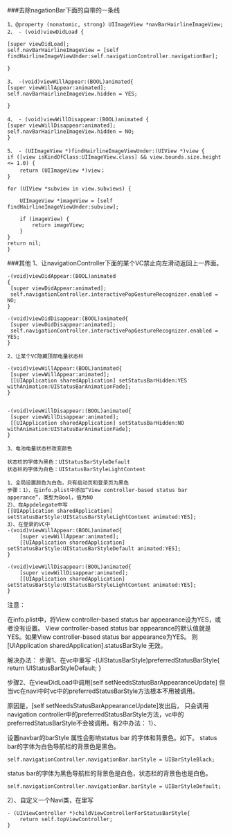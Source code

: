 ###去除nagationBar下面的自带的一条线

 ```
 1、@property (nonatomic, strong) UIImageView *navBarHairlineImageView;
2、 - (void)viewDidLoad { 

 [super viewDidLoad];
 self.navBarHairlineImageView = [self findHairlineImageViewUnder:self.navigationController.navigationBar];

}

3、 -(void)viewWillAppear:(BOOL)animated{ 
 [super viewWillAppear:animated];
 self.navBarHairlineImageView.hidden = YES;

}

4、 - (void)viewWillDisappear:(BOOL)animated {
 [super viewWillDisappear:animated];
 self.navBarHairlineImageView.hidden = NO;
}

5、 - (UIImageView *)findHairlineImageViewUnder:(UIView *)view { 
 if ([view isKindOfClass:UIImageView.class] && view.bounds.size.height <= 1.0) {
     return (UIImageView *)view；
 }

 for (UIView *subview in view.subviews) {

     UIImageView *imageView = [self findHairlineImageViewUnder:subview];

     if (imageView) {
         return imageView;
     }
}
 return nil;
}

```


###其他
    1、让navigationController下面的某个VC禁止向左滑动返回上一界面。
```
-(void)viewDidAppear:(BOOL)animated
{
 [super viewDidAppear:animated];
 self.navigationController.interactivePopGestureRecognizer.enabled = NO;
}

-(void)viewDidDisappear:(BOOL)animated{
 [super viewDidDisappear:animated];
 self.navigationController.interactivePopGestureRecognizer.enabled = YES;
}
```
    2、让某个VC隐藏顶部电量状态栏
```
-(void)viewWillAppear:(BOOL)animated{
 [super viewWillAppear:animated];
 [[UIApplication sharedApplication] setStatusBarHidden:YES withAnimation:UIStatusBarAnimationFade];
}


-(void)viewWillDisappear:(BOOL)animated{
 [super viewWillDisappear:animated];
 [[UIApplication sharedApplication] setStatusBarHidden:NO withAnimation:UIStatusBarAnimationFade];
}
```

    3、电池电量状态栏改变颜色

```
状态栏的字体为黑色：UIStatusBarStyleDefault
状态栏的字体为白色：UIStatusBarStyleLightContent

1、全局设置颜色为白色，只有启动页和登录页为黑色
步骤：1）、在info.plist中添加“View controller-based status bar apperance”，类型为Bool，值为NO
2）、在Appdelegate中写
[[UIApplication sharedApplication] setStatusBarStyle:UIStatusBarStyleLightContent animated:YES];
3）、在登录的VC中
-(void)viewWillAppear:(BOOL)animated{
    [super viewWillAppear:animated];
    [[UIApplication sharedApplication] setStatusBarStyle:UIStatusBarStyleDefault animated:YES];
}

-(void)viewWillDisappear:(BOOL)animated{
    [super viewWillDisappear:animated];
    [[UIApplication sharedApplication] setStatusBarStyle:UIStatusBarStyleLightContent animated:YES];
}

```

注意：

在info.plist中，将View controller-based status bar appearance设为YES，或者没有设置。
View controller-based status bar appearance的默认值就是YES。如果View controller-based status bar appearance为YES。
则[UIApplication sharedApplication].statusBarStyle 无效。


解决办法：
步骤1、在vc中重写
-(UIStatusBarStyle)preferredStatusBarStyle{
   return UIStatusBarStyleDefault;
}

步骤2、在viewDidLoad中调用[self setNeedsStatusBarAppearanceUpdate]
但当vc在navi中时vc中的preferredStatusBarStyle方法根本不用被调用。

原因是，[self setNeedsStatusBarAppearanceUpdate]发出后，
只会调用navigation controller中的preferredStatusBarStyle方法，vc中的preferredStatusBarStyle不会被调用。有2中办法：
1）、

设置navbar的barStyle 属性会影响status bar 的字体和背景色。如下。
status bar的字体为白色导航栏的背景色是黑色。

```
self.navigationController.navigationBar.barStyle = UIBarStyleBlack;
```
status bar的字体为黑色导航栏的背景色是白色，状态栏的背景色也是白色。

```
self.navigationController.navigationBar.barStyle = UIBarStyleDefault;
```

2）、自定义一个Navi类，在里写

```
- (UIViewController *)childViewControllerForStatusBarStyle{
    return self.topViewController;
}
```













